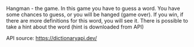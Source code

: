 Hangman - the game.
In this game you have to guess a word.
You have some chances to guess, or you will be hanged (game over).
If you win, if there are more definitions for this word, you will see it.
There is possible to take a hint about the word (hint is downloaded from API)

API source:
https://dictionaryapi.dev/